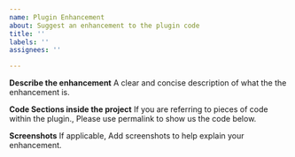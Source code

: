 ```yaml
---
name: Plugin Enhancement
about: Suggest an enhancement to the plugin code
title: ''
labels: ''
assignees: ''

---
```


**Describe the enhancement**
A clear and concise description of what the the enhancement is.

**Code Sections inside the project**
If you are referring to pieces of code within the plugin., Please use permalink to show us the code below.

**Screenshots**
If applicable, Add screenshots to help explain your enhancement.
